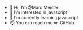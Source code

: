 - 👋 Hi, I’m @Marc Meister
- 👀 I’m interested in javascript
- 🌱 I’m currently learning javascript
- 📫 You can reach me on GitHub.

<!---
Nightdll/Nightdll is a ✨ special ✨ repository because its `README.md` (this file) appears on your GitHub profile.
You can click the Preview link to take a look at your changes.
--->
